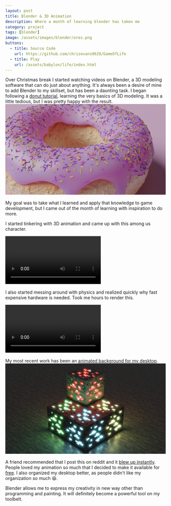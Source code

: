 ```yaml
---
layout: post
title: Blender & 3D Animation
description: Where a month of learning blender has taken me
category: project
tags: [blender]
image: /assets/images/blender/ores.png
buttons:
  - title: Source Code
    url: https://github.com/chrisevans9629/GameOfLife
  - title: Play
    url: /assets/babylon/life/index.html
---
```


Over Christmas break I started watching videos on Blender, a 3D modeling software that can do just about anything.  It's always been a desire of mine to add Blender to my skillset, but has been a daunting task.  I began following a [donut tutorial](https://www.youtube.com/watch?v=TPrnSACiTJ4), learning the very basics of 3D modeling.  It was a little tedious, but I was pretty happy with the result.
![donut](/assets/images/blender/donut_final.png)

My goal was to take what I learned and apply that knowledge to game development, but I came out of the month of learning with inspiration to do more.

I started tinkering with 3D animation and came up with this among us character.

<video src="/assets/images/blender/among-us.mp4" controls>
</video>

I also started messing around with physics and realized quickly why fast expensive hardware is needed.  Took me hours to render this.

<video src="/assets/images/blender/softbody1.mp4" controls>
</video>

My most recent work has been an [animated background for my desktop](https://www.reddit.com/r/Minecraft/comments/l4f7aw/made_my_own_animated_desktop_background_in_blender/).
![ores](/assets/images/blender/ores.png)

A friend recommended that I post this on reddit and it [blew up instantly](https://www.reddit.com/r/Minecraft/comments/l4f7aw/made_my_own_animated_desktop_background_in_blender/).  People loved my animation so much that I decided to make it available for [free](https://www.reddit.com/r/Minecraft/comments/l89stg/due_to_popular_demand_here_is_my_animated_desktop/).  I also organized my desktop better, as people didn't like my organization so much :laughing:.

Blender allows me to express my creativity in new way other than programming and painting.  It will definitely become a powerful tool on my toolbelt.
